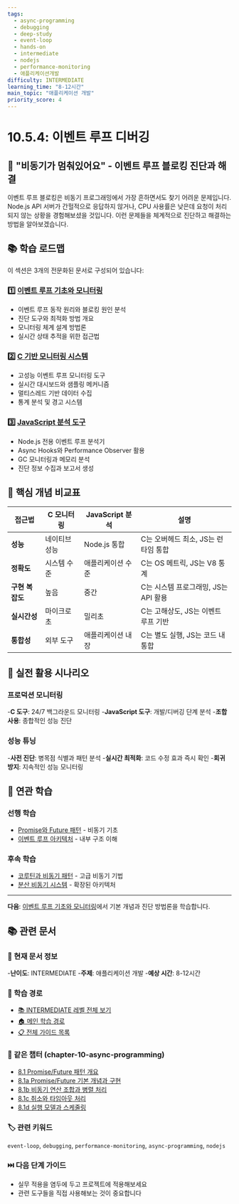 ```yaml
---
tags:
  - async-programming
  - debugging
  - deep-study
  - event-loop
  - hands-on
  - intermediate
  - nodejs
  - performance-monitoring
  - 애플리케이션개발
difficulty: INTERMEDIATE
learning_time: "8-12시간"
main_topic: "애플리케이션 개발"
priority_score: 4
---
```


# 10.5.4: 이벤트 루프 디버깅

## 🎯 "비동기가 멈춰있어요" - 이벤트 루프 블로킹 진단과 해결

이벤트 루프 블로킹은 비동기 프로그래밍에서 가장 흔하면서도 찾기 어려운 문제입니다. Node.js API 서버가 간헐적으로 응답하지 않거나, CPU 사용률은 낮은데 요청이 처리되지 않는 상황을 경험해보셨을 것입니다. 이런 문제들을 체계적으로 진단하고 해결하는 방법을 알아보겠습니다.

## 📚 학습 로드맵

이 섹션은 3개의 전문화된 문서로 구성되어 있습니다:

### 1️⃣ [이벤트 루프 기초와 모니터링](./10-01-04-event-loop-fundamentals.md)

- 이벤트 루프 동작 원리와 블로킹 원인 분석
- 진단 도구와 최적화 방법 개요
- 모니터링 체계 설계 방법론
- 실시간 상태 추적을 위한 접근법

### 2️⃣ [C 기반 모니터링 시스템](./10-05-05-c-monitoring-system.md)

- 고성능 이벤트 루프 모니터링 도구
- 실시간 대시보드와 샘플링 메커니즘
- 멀티스레드 기반 데이터 수집
- 통계 분석 및 경고 시스템

### 3️⃣ [JavaScript 분석 도구](./10-05-03-javascript-analyzer.md)

- Node.js 전용 이벤트 루프 분석기
- Async Hooks와 Performance Observer 활용
- GC 모니터링과 메모리 분석
- 진단 정보 수집과 보고서 생성

## 🎯 핵심 개념 비교표

| 접근법 | C 모니터링 | JavaScript 분석 | 설명 |
|--------|------------|-----------------|------|
|**성능**| 네이티브 성능 | Node.js 통합 | C는 오버헤드 최소, JS는 런타임 통합 |
|**정확도**| 시스템 수준 | 애플리케이션 수준 | C는 OS 메트릭, JS는 V8 통계 |
|**구현 복잡도**| 높음 | 중간 | C는 시스템 프로그래밍, JS는 API 활용 |
|**실시간성**| 마이크로초 | 밀리초 | C는 고해상도, JS는 이벤트 루프 기반 |
|**통합성**| 외부 도구 | 애플리케이션 내장 | C는 별도 실행, JS는 코드 내 통합 |

## 🚀 실전 활용 시나리오

### 프로덕션 모니터링

-**C 도구**: 24/7 백그라운드 모니터링
-**JavaScript 도구**: 개발/디버깅 단계 분석
-**조합 사용**: 종합적인 성능 진단

### 성능 튜닝

-**사전 진단**: 병목점 식별과 패턴 분석
-**실시간 최적화**: 코드 수정 효과 즉시 확인
-**회귀 방지**: 지속적인 성능 모니터링

## 🔗 연관 학습

### 선행 학습

- [Promise와 Future 패턴](./10-02-01-promise-future.md) - 비동기 기초
- [이벤트 루프 아키텍처](./10-02-05-event-loop.md) - 내부 구조 이해

### 후속 학습

- [코루틴과 비동기 패턴](./10-02-06-coroutine.md) - 고급 비동기 기법
- [분산 비동기 시스템](./10-03-01-distributed-async.md) - 확장된 아키텍처

---

**다음**: [이벤트 루프 기초와 모니터링](./10-01-04-event-loop-fundamentals.md)에서 기본 개념과 진단 방법론을 학습합니다.

## 📚 관련 문서

### 📖 현재 문서 정보

-**난이도**: INTERMEDIATE
-**주제**: 애플리케이션 개발
-**예상 시간**: 8-12시간

### 🎯 학습 경로

- [📚 INTERMEDIATE 레벨 전체 보기](../learning-paths/intermediate/)
- [🏠 메인 학습 경로](../learning-paths/)
- [📋 전체 가이드 목록](../README.md)

### 📂 같은 챕터 (chapter-10-async-programming)

- [8.1 Promise/Future 패턴 개요](./10-02-01-promise-future.md)
- [8.1a Promise/Future 기본 개념과 구현](./10-01-01-promise-future-basics.md)
- [8.1b 비동기 연산 조합과 병렬 처리](./10-02-02-async-composition.md)
- [8.1c 취소와 타임아웃 처리](./10-02-03-cancellation-timeout.md)
- [8.1d 실행 모델과 스케줄링](./10-02-04-execution-scheduling.md)

### 🏷️ 관련 키워드

`event-loop`, `debugging`, `performance-monitoring`, `async-programming`, `nodejs`

### ⏭️ 다음 단계 가이드

- 실무 적용을 염두에 두고 프로젝트에 적용해보세요
- 관련 도구들을 직접 사용해보는 것이 중요합니다
